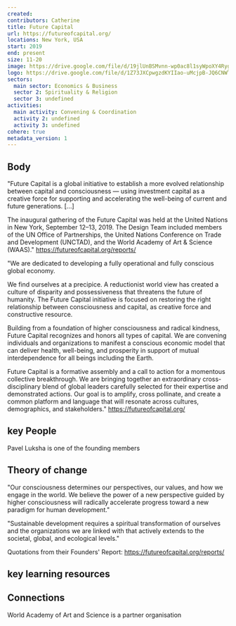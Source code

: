 ```yaml
---
created:
contributors: Catherine
title: Future Capital
url: https://futureofcapital.org/
locations: New York, USA
start: 2019
end: present
size: 11-20
image: https://drive.google.com/file/d/19jlUnBSMvnn-wp0ac8l1syWpoXY4Rygi/view?usp=drive_link
logo: https://drive.google.com/file/d/1Z73JXCpwgzdKYIIao-uMcjpB-JQ6CNWT/view?usp=drive_link
sectors:
  main sector: Economics & Business
  sector 2: Spirituality & Religion
  sector 3: undefined
activities: 
  main activity: Convening & Coordination
  activity 2: undefined
  activity 3: undefined
cohere: true
metadata_version: 1
---
```



## Body

"Future Capital is a global initiative to establish a more evolved relationship between capital and consciousness — using investment capital as a creative force for supporting and accelerating the well-being of current and future generations. [...]

The inaugural gathering of the Future Capital was held at the United Nations in New York, September 12–13, 2019. The Design Team included members of the UN Office of Partnerships, the United Nations Conference on Trade and Development (UNCTAD), and the World Academy of Art & Science (WAAS)."
https://futureofcapital.org/reports/ 

"We are dedicated to developing a fully operational and fully conscious global economy.

We find ourselves at a precipice. A reductionist world view has created a culture of disparity and possessiveness that threatens the future of humanity. The Future Capital initiative is focused on restoring the right relationship between consciousness and capital, as creative force and constructive resource.

Building from a foundation of higher consciousness and radical kindness, Future Capital recognizes and honors all types of capital. We are convening individuals and organizations to manifest a conscious economic model that can deliver health, well-being, and prosperity in support of mutual interdependence for all beings including the Earth.

Future Capital is a formative assembly and a call to action for a momentous collective breakthrough. We are bringing together an extraordinary cross-disciplinary blend of global leaders carefully selected for their expertise and demonstrated actions. Our goal is to amplify, cross pollinate, and create a common platform and language that will resonate across cultures, demographics, and stakeholders."
https://futureofcapital.org/ 

## key People

Pavel Luksha is one of the founding members

## Theory of change

"Our consciousness determines our perspectives, our values, and how we engage in the world. We believe the power of a new perspective guided by higher consciousness will radically accelerate progress toward a new paradigm for human development." 

"Sustainable development requires a spiritual transformation of ourselves and the organizations we are linked with that actively extends to the societal, global, and ecological levels."

Quotations from their Founders' Report: https://futureofcapital.org/reports/

## key learning resources



## Connections

World Academy of Art and Science is a partner organisation

